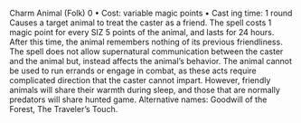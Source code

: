 Charm Animal (Folk) 0
• Cost:  variable magic points
•
 Cast
ing time: 1 round
Causes a target animal to treat the caster as a friend. The 
spell costs 1 magic point for every SIZ 5 points of the 
animal, and lasts for 24 hours. After this time, the animal 
remembers nothing of its previous friendliness. The spell 
does not allow supernatural communication between the 
caster and the animal but, instead affects the animal’s behavior. The animal cannot be used to run errands 
or engage in combat, as these acts require complicated 
direction that the caster cannot impart. However, friendly 
animals will share their warmth during sleep, and those 
that are normally predators will share hunted game.
Alternative names: Goodwill of the Forest, The Traveler’s 
Touch.

